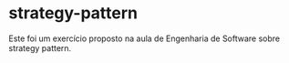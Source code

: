 # strategy-pattern
Este foi um exercício proposto na aula de Engenharia de Software sobre strategy pattern.
